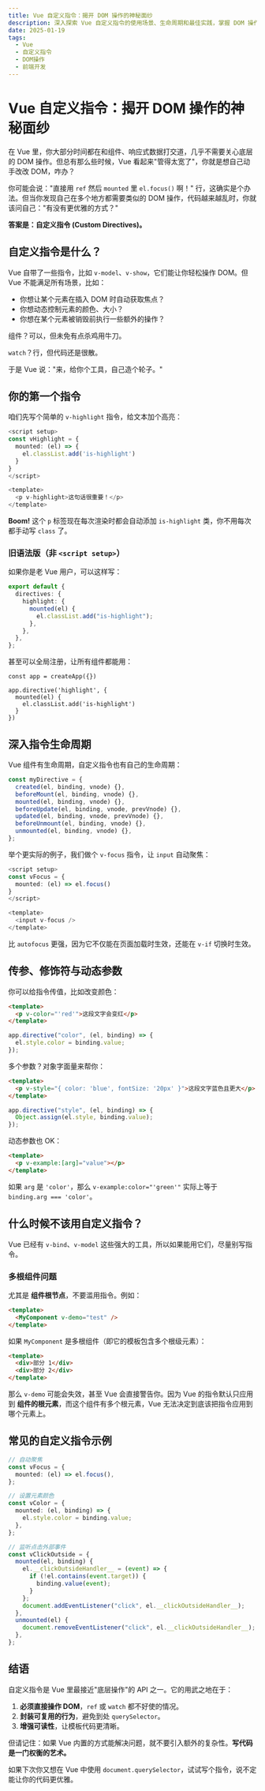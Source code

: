 ```yaml
---
title: Vue 自定义指令：揭开 DOM 操作的神秘面纱
description: 深入探索 Vue 自定义指令的使用场景、生命周期和最佳实践，掌握 DOM 操作的优雅方式
date: 2025-01-19
tags: 
  - Vue
  - 自定义指令
  - DOM操作
  - 前端开发
---
```


# Vue 自定义指令：揭开 DOM 操作的神秘面纱

在 Vue 里，你大部分时间都在和组件、响应式数据打交道，几乎不需要关心底层的 DOM 操作。但总有那么些时候，Vue 看起来"管得太宽了"，你就是想自己动手改改 DOM，咋办？

你可能会说："直接用 `ref` 然后 `mounted` 里 `el.focus()` 啊！" 行，这确实是个办法。但当你发现自己在多个地方都需要类似的 DOM 操作，代码越来越乱时，你就该问自己："有没有更优雅的方式？"

**答案是：自定义指令 (Custom Directives)。**

## 自定义指令是什么？

Vue 自带了一些指令，比如 `v-model`、`v-show`，它们能让你轻松操作 DOM。但 Vue 不能满足所有场景，比如：

- 你想让某个元素在插入 DOM 时自动获取焦点？
- 你想动态控制元素的颜色、大小？
- 你想在某个元素被销毁前执行一些额外的操作？

组件？可以，但未免有点杀鸡用牛刀。

`watch`？行，但代码还是很散。

于是 Vue 说："来，给你个工具，自己造个轮子。"

## 你的第一个指令

咱们先写个简单的 `v-highlight` 指令，给文本加个高亮：

```ts
<script setup>
const vHighlight = {
  mounted: (el) => {
    el.classList.add('is-highlight')
  }
}
</script>

<template>
  <p v-highlight>这句话很重要！</p>
</template>
```

**Boom!** 这个 `p` 标签现在每次渲染时都会自动添加 `is-highlight` 类，你不用每次都手动写 `class` 了。

### 旧语法版（非 `<script setup>`）

如果你是老 Vue 用户，可以这样写：

```ts
export default {
  directives: {
    highlight: {
      mounted(el) {
        el.classList.add("is-highlight");
      },
    },
  },
};
```

甚至可以全局注册，让所有组件都能用：

```
const app = createApp({})

app.directive('highlight', {
  mounted(el) {
    el.classList.add('is-highlight')
  }
})
```

## 深入指令生命周期

Vue 组件有生命周期，自定义指令也有自己的生命周期：

```ts
const myDirective = {
  created(el, binding, vnode) {},
  beforeMount(el, binding, vnode) {},
  mounted(el, binding, vnode) {},
  beforeUpdate(el, binding, vnode, prevVnode) {},
  updated(el, binding, vnode, prevVnode) {},
  beforeUnmount(el, binding, vnode) {},
  unmounted(el, binding, vnode) {},
};
```

举个更实际的例子，我们做个 `v-focus` 指令，让 `input` 自动聚焦：

```ts
<script setup>
const vFocus = {
  mounted: (el) => el.focus()
}
</script>

<template>
  <input v-focus />
</template>
```

比 `autofocus` 更强，因为它不仅能在页面加载时生效，还能在 `v-if` 切换时生效。

## 传参、修饰符与动态参数

你可以给指令传值，比如改变颜色：

```html
<template>
  <p v-color="'red'">这段文字会变红</p>
</template>
```

```ts
app.directive("color", (el, binding) => {
  el.style.color = binding.value;
});
```

多个参数？对象字面量来帮你：

```html
<template>
  <p v-style="{ color: 'blue', fontSize: '20px' }">这段文字蓝色且更大</p>
</template>
```

```ts
app.directive("style", (el, binding) => {
  Object.assign(el.style, binding.value);
});
```

动态参数也 OK：

```html
<template>
  <p v-example:[arg]="value"></p>
</template>
```

如果 `arg` 是 `'color'`，那么 `v-example:color="'green'"` 实际上等于 `binding.arg === 'color'`。

## 什么时候不该用自定义指令？

Vue 已经有 `v-bind`、`v-model` 这些强大的工具，所以如果能用它们，尽量别写指令。

### 多根组件问题

尤其是 **组件根节点**，不要滥用指令。例如：

```html
<template>
  <MyComponent v-demo="test" />
</template>
```

如果 `MyComponent` 是多根组件（即它的模板包含多个根级元素）：

```html
<template>
  <div>部分 1</div>
  <div>部分 2</div>
</template>
```

那么 `v-demo` 可能会失效，甚至 Vue 会直接警告你。因为 Vue 的指令默认只应用到 **组件的根元素**，而这个组件有多个根元素，Vue 无法决定到底该把指令应用到哪个元素上。

## 常见的自定义指令示例

```ts
// 自动聚焦
const vFocus = {
  mounted: (el) => el.focus(),
};

// 设置元素颜色
const vColor = {
  mounted: (el, binding) => {
    el.style.color = binding.value;
  },
};

// 监听点击外部事件
const vClickOutside = {
  mounted(el, binding) {
    el.__clickOutsideHandler__ = (event) => {
      if (!el.contains(event.target)) {
        binding.value(event);
      }
    };
    document.addEventListener("click", el.__clickOutsideHandler__);
  },
  unmounted(el) {
    document.removeEventListener("click", el.__clickOutsideHandler__);
  },
};
```

## 结语

自定义指令是 Vue 里最接近"底层操作"的 API 之一。它的用武之地在于：

1.  **必须直接操作 DOM**，`ref` 或 `watch` 都不好使的情况。
1.  **封装可复用的行为**，避免到处 `querySelector`。
1.  **增强可读性**，让模板代码更清晰。

但请记住：如果 Vue 内置的方式能解决问题，就不要引入额外的复杂性。**写代码是一门权衡的艺术。**

如果下次你又想在 Vue 中使用 `document.querySelector`，试试写个指令，说不定能让你的代码更优雅。